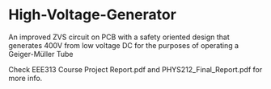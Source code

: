 # High-Voltage-Generator
An improved ZVS circuit on PCB with a safety oriented design that generates 400V from low voltage DC for the purposes of operating a Geiger-Müller Tube

Check EEE313 Course Project Report.pdf and PHYS212_Final_Report.pdf for more info.

